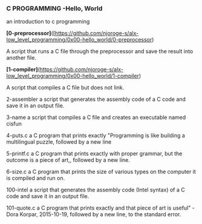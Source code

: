 ### C PROGRAMMING -Hello, World

an introduction to c programming


**[0-preprocessor]**([https://github.com/njoroge-s/alx-low_level_programming/0x00-hello_world/0-preprocessor)

A script that runs a C file through the preprocessor and save the result into another file.


**[1-compiler]**(https://github.com/njoroge-s/alx-low_level_programming/0x00-hello_world/1-compiler)

A script that compiles a C file but does not link.

2-assembler
a script that generates the assembly code of a C code and save it in an output file.

3-name
a script that compiles a C file and creates an executable named cisfun

4-puts.c
a C program that prints exactly "Programming is like building a multilingual puzzle, followed by a new line

5-printf.c
a C program that prints exactly with proper grammar, but the outcome is a piece of art,, followed by a new line.

6-size.c
a C program that prints the size of various types on the computer it is compiled and run on.

100-intel
a script that generates the assembly code (Intel syntax) of a C code and save it in an output file.

101-quote.c
 a C program that prints exactly and that piece of art is useful" - Dora Korpar, 2015-10-19, followed by a new line, to the standard error.
